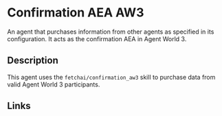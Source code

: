# Confirmation AEA AW3

An agent that purchases information from other agents as specified in its configuration. It acts as the confirmation AEA in Agent World 3.

## Description

This agent uses the `fetchai/confirmation_aw3` skill to purchase data from valid Agent World 3 participants.

## Links
